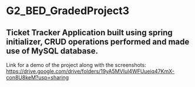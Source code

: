 # G2_BED_GradedProject3
Ticket Tracker Application built using spring initializer, CRUD operations performed and made use of MySQL database. 
----------------------------------------------
Link for a demo of the project along with the screenshots:
https://drive.google.com/drive/folders/19yA5MVIul4WFUueiq47KmX-con8U8keM?usp=sharing
